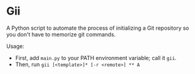 # Gii
A Python script to automate the process of initializing a Git repository so you don't have to memorize git commands.

Usage:
* First, add `main.py` to your PATH environment variable; call it `gii`.
* Then, run `gii [<template>]* [-r <remote>]
  ** A `<template>` is a programming language or environment that you want to add GitHub's .gitignore template for; for example, `python`, `jetbrains`, or `macos`.
  ** You may specify an arbitrary number of templates, or none at all. Use space delimiting.
  ** The `<remote>` is the URL of the GitHub repository to push to; for example, `https://github.com/williamlu2015/Gii.git`.
  ** Specifying the remote is optional. If you do specify it, it must be at the end of the arguments list and directly preceded by the "-r" flag.

When it starts running, the script detects if the current working directory already has a ".git" folder, and stops immediately if so. **Future: Make the script detect an existing .gitignore file.**

The script executes the following tasks:
* Initializes a new Git repository.
* Creates a .gitignore file containing the specified GitHub gitignore templates, if the templates are specified.
* Adds all files to the Git repository.
* Commits the files with the message "Initial commit".
* Sets and verifies the remote URL, if the remote is specified.
* Pushes the files to the remote' master branch, if the remote is specified.

## Automated cleaning feature

If you mess up, you can start over. This project includes a "clean" feature.

Usage:
* First, add `clean.py` to your PATH environment variable; call it `grm`.
* Then, run `grm`.

The cleaner executes the following tasks:
* Delete the ".git" folder.
* Delete the ".gitignore" file.
